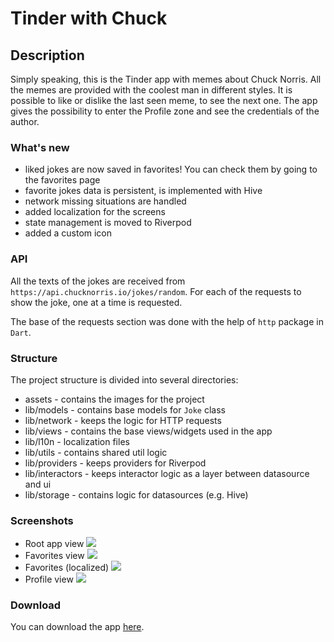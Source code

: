 # Tinder with Chuck

## Description
Simply speaking, this is the Tinder app with memes about Chuck Norris.
All the memes are provided with the coolest man in different styles.
It is possible to like or dislike the last seen meme, to see the next one.
The app gives the possibility to enter the Profile zone and see the credentials of the author.

### What's new
- liked jokes are now saved in favorites! You can check them by going to the favorites page
- favorite jokes data is persistent, is implemented with Hive
- network missing situations are handled
- added localization for the screens
- state management is moved to Riverpod
- added a custom icon

### API
All the texts of the jokes are received from `https://api.chucknorris.io/jokes/random`.
For each of the requests to show the joke, one at a time is requested.

The base of the requests section was done with the help of `http` package in `Dart`.

### Structure
The project structure is divided into several directories:
- assets - contains the images for the project
- lib/models - contains base models for `Joke` class
- lib/network - keeps the logic for HTTP requests
- lib/views - contains the base views/widgets used in the app
- lib/l10n - localization files
- lib/utils - contains shared util logic
- lib/providers - keeps providers for Riverpod
- lib/interactors - keeps interactor logic as a layer between datasource and ui
- lib/storage - contains logic for datasources (e.g. Hive)

### Screenshots
- Root app view ![](https://i.imgur.com/ly0CCG8.jpg)
- Favorites view ![](https://i.imgur.com/Mx0G3aH.jpeg)
- Favorites (localized) ![](https://i.imgur.com/BdCmd9l.jpg)
- Profile view ![](https://i.imgur.com/xbjI0Nm.jpg)

### Download
You can download the app [here](https://drive.google.com/file/d/1MMdSIn0AeCCNelQVoTuKOOs4Fv7uv-PW/view?usp=share_link).